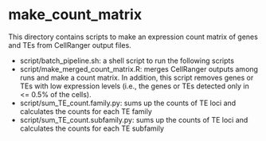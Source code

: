 # make_count_matrix
This directory contains scripts to make an expression count matrix of genes and TEs from CellRanger output files.

* script/batch_pipeline.sh: a shell script to run the following scripts
* script/make_merged_count_matrix.R: merges CellRanger outputs among runs and make a count matrix. In addition, this script removes genes or TEs with low expression levels (i.e., the genes or TEs detected only in <= 0.5% of the cells).
* script/sum_TE_count.family.py: sums up the counts of TE loci and calculates the counts for each TE family
* script/sum_TE_count.subfamily.py: sums up the counts of TE loci and calculates the counts for each TE subfamily

